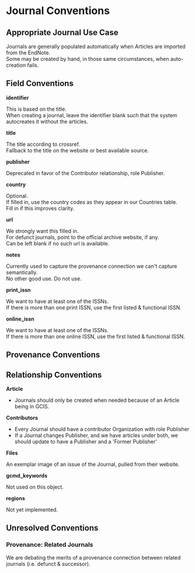 # Journal Conventions

## Appropriate Journal Use Case

Journals are generally populated automatically when Articles are imported from the EndNote.  
Some may be created by hand, in those same circumstances, when auto-creation fails.  

## Field Conventions

**identifier**

This is based on the title.  
When creating a journal, leave the identifier blank such that the system autocreates it without the articles.  


**title**

The title according to crossref.  
Fallback to the title on the website or best available source.


**publisher**

Deprecated in favor of the Contributor relationship, role Publisher.  

**country**

Optional.  
If filled in, use the country codes as they appear in our Countries table.  
Fill in if this improves clarity.

**url**

We strongly want this filled in.  
For defunct journals, point to the official archive website, if any.  
Can be left blank if no such url is available.  

**notes**

Currently used to capture the provenance connection we can't capture semantically.  
No other good use. Do not use.  


**print_issn**

We want to have at least one of the ISSNs.  
If there is more than one print ISSN, use the first listed & functional ISSN.

 **online_issn** 

We want to have at least one of the ISSNs.  
If there is more than one online ISSN, use the first listed & functional ISSN.

## Provenance Conventions


## Relationship Conventions

**Article**

  - Journals should only be created when needed because of an Article being in GCIS.

**Contributors**

  - Every Journal should have a contributor Organization with role Publisher
  - If a Journal changes Publisher, and we have articles under both, we should update to have a Publisher and a 'Former Publisher'

**Files** 

An exemplar image of an issue of the Journal, pulled from their website.

**gcmd_keywords**

Not used on this object.

**regions**

Not yet implemented.

## Unresolved Conventions

### Provenance: Related Journals

We are debating the merits of a provenance connection between related journals (i.e. defunct & successor).
